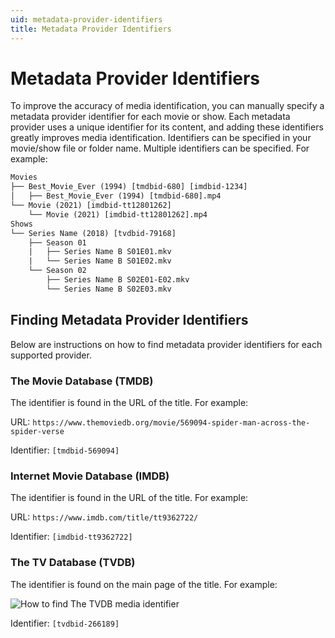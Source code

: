 ```yaml
---
uid: metadata-provider-identifiers
title: Metadata Provider Identifiers
---
```


# Metadata Provider Identifiers

To improve the accuracy of media identification, you can manually specify a metadata provider identifier for each movie or show. Each metadata provider uses a unique identifier for its content, and adding these identifiers greatly improves media identification. Identifiers can be specified in your movie/show file or folder name. Multiple identifiers can be specified. For example:

```txt
Movies
├── Best_Movie_Ever (1994) [tmdbid-680] [imdbid-1234]
│   ├── Best_Movie_Ever (1994) [tmdbid-680].mp4
└── Movie (2021) [imdbid-tt12801262]
    └── Movie (2021) [imdbid-tt12801262].mp4
Shows
└── Series Name (2018) [tvdbid-79168]
    ├── Season 01
    |   ├── Series Name B S01E01.mkv
    |   └── Series Name B S01E02.mkv
    └── Season 02
        ├── Series Name B S02E01-E02.mkv
        └── Series Name B S02E03.mkv
```

## Finding Metadata Provider Identifiers

Below are instructions on how to find metadata provider identifiers for each supported provider.

### The Movie Database (TMDB)

The identifier is found in the URL of the title. For example:

URL: `https://www.themoviedb.org/movie/569094-spider-man-across-the-spider-verse`

Identifier: `[tmdbid-569094]`

### Internet Movie Database (IMDB)

The identifier is found in the URL of the title. For example:

URL: `https://www.imdb.com/title/tt9362722/`

Identifier: `[imdbid-tt9362722]`

### The TV Database (TVDB)

The identifier is found on the main page of the title. For example:

![How to find The TVDB media identifier](/images/docs/tvdb-media-identifier-example.png)

Identifier: `[tvdbid-266189]`
